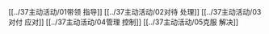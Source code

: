 [[../37主动活动/01带领 指导]]
[[../37主动活动/02对待 处理]]
[[../37主动活动/03对付 应对]]
[[../37主动活动/04管理 控制]]
[[../37主动活动/05克服 解决]]